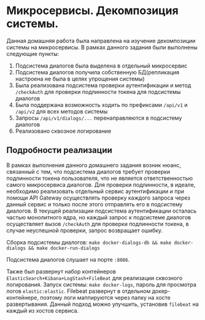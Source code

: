 # Микросервисы. Декомпозиция системы.  
Данная домашняя работа была направлена на изучение декомпозиции системы на микросервисы. В рамках данного задания были выполнены следующие пункты:
1. Подсистема диалогов была выделена в отдельный микросервис
2. Подсистема диалогов получила собственную БД(репликация настроена не была в целях упрощения системы)
3. Была реализована подсистема проверки аутентификации и метод `/checkAuth` для проверки подлинности токена для подсистемы диалогов
4. Была поддержана возможность ходить по префиксами `/api/v1` и `/api/v2` для всех методов cистемы
5. Запросы `/api/v1/dialogs/...` перенаправляются в подсистему диалогов
6. Реализовано сквозное логирование

## Подробности реализации
В рамках выполнения данного домашнего задания возник нюанс, связанный с тем, что подсистема диалогов требует проверки подлинности токена пользователя, что не является ответственностью самого микросервиса диалогов. Для проверки подлинности, в идеале, необходимо реализовать отдельный сервис аутентификации и при помощи API Gateway осуществлять проверку каждого запроса через данный сервис и только после этого отправлять его в подсистему диалогов. В текущей реализации подсистема аутентификации осталась частью монолитного ядра, но каждый запрос к подсистеме диалогов осуществляет вызов `/checkAuth` для проверки подлинности токена, в случае неуспешной проверки, запрос возвращает ошибку.

Сборка подсистемы диалогов:
`make docker-dialogs-db && make docker-dialogs && make docker-run-dialogs`

Подсистема диалогов слушает на порте `:8086`.

Также был развернут набор контейнеров `ElasticSearch+Kibana+LogStash+FileBeat` для реализации сквозного логирования. Запуск системы: `make docker-logs`, пароль для просмотра логов `elastic:elastic`. Filebeat развернут в отдельном докер-контейнере, поэтому логи маппируются через папку на хосте развертывания. Данный подход можно улучшить, установив `filebeat` на каждый из хостов сервиса.